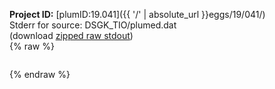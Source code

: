 **Project ID:** [plumID:19.041]({{ '/' | absolute_url }}eggs/19/041/)  
Stderr for source:  DSGK_TIO/plumed.dat   
(download [zipped raw stdout](plumed.dat.plumed.stdout.txt.zip))  
{% raw %}
<pre>
</pre>
{% endraw %}
